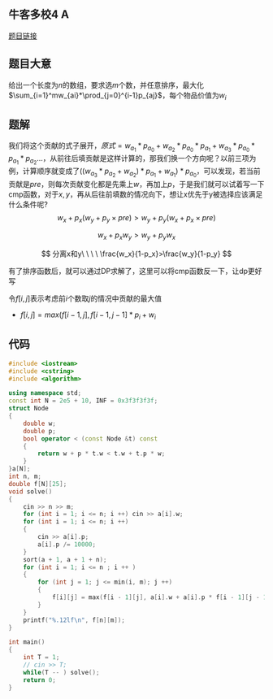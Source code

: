 ## 牛客多校4 A

<a href="https://ac.nowcoder.com/acm/contest/33189/A">题目链接</a>

## 题目大意

给出一个长度为$n$的数组，要求选$m$个数，并任意排序，最大化$\sum_{i=1}^mw_{ai}*\prod_{j=0}^{i-1}p_{aj}$，每个物品价值为$w_i$

## 题解

我们将这个贡献的式子展开，$原式=w_{a_1}*p_{a_0}+w_{a_2}*p_{a_0}*p_{a_1}+w_{a_3}*p_{a_0}*p_{a_1}*p_{a_2}...$，从前往后填贡献是这样计算的，那我们换一个方向呢？以前三项为例，计算顺序就变成了$((w_{a_3}*p_{a_2}+w_{a_2})*p_{a_1}+w_{a_1})*p_{a_0}$，可以发现，若当前贡献是$pre$，则每次贡献变化都是先乘上$w$，再加上$p$，于是我们就可以试着写一下cmp函数，对于$x,y$，再从后往前填数的情况向下，想让x优先于y被选择应该满足什么条件呢?
$$
w_x+p_x(w_y+p_y\times pre)>w_y+p_y(w_x+p_x\times pre)
$$

$$
w_x+p_xw_y>w_y+p_yw_x
$$

$$
分离x和y\ \ \ \ \frac{w_x}{1-p_x}>\frac{w_y}{1-p_y}
$$

有了排序函数后，就可以通过DP求解了，这里可以将cmp函数反一下，让dp更好写

令$f[i,j]$表示考虑前$i$个数取$j$的情况中贡献的最大值

+ $f[i,j]=max(f[i-1,j],f[i-1,j-1]*p_i+w_i$

## 代码

```c++
#include <iostream>
#include <cstring>
#include <algorithm>

using namespace std;
const int N = 2e5 + 10, INF = 0x3f3f3f3f;
struct Node
{
    double w;
    double p;
    bool operator < (const Node &t) const
    {
        return w + p * t.w < t.w + t.p * w;
    }
}a[N];
int n, m;
double f[N][25];
void solve() 
{
    cin >> n >> m;
    for (int i = 1; i <= n; i ++) cin >> a[i].w;
    for (int i = 1; i <= n; i ++) 
    {
        cin >> a[i].p;
        a[i].p /= 10000;
    }        
    sort(a + 1, a + 1 + n);
    for (int i = 1; i <= n ; i ++ ) 
    {
        for (int j = 1; j <= min(i, m); j ++) 
        {
            f[i][j] = max(f[i - 1][j], a[i].w + a[i].p * f[i - 1][j - 1]);
        }
    }
    printf("%.12lf\n", f[n][m]);
}

int main()
{
    int T = 1;
    // cin >> T;
    while(T -- ) solve();
    return 0;
}
```